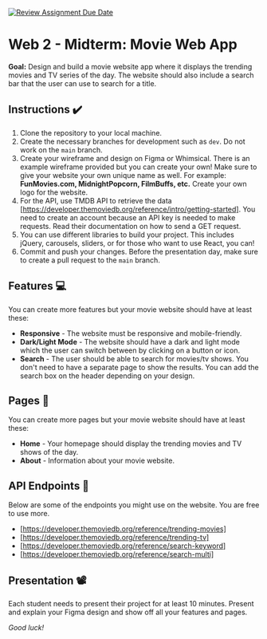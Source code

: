 [![Review Assignment Due Date](https://classroom.github.com/assets/deadline-readme-button-22041afd0340ce965d47ae6ef1cefeee28c7c493a6346c4f15d667ab976d596c.svg)](https://classroom.github.com/a/0S8pm_d1)
# Web 2 - Midterm: Movie Web App

**Goal:** Design and build a movie website app where it displays the trending movies and TV series of the day. The website should also include a search bar that the user can use to search for a title.

## Instructions ✔️

1. Clone the repository to your local machine.
2. Create the necessary branches for development such as `dev`. Do not work on the `main` branch.
3. Create your wireframe and design on Figma or Whimsical. There is an example wireframe provided but you can create your own! Make sure to give your website your own unique name as well. For example: **FunMovies.com, MidnightPopcorn, FilmBuffs, etc.** Create your own logo for the website.
4. For the API, use TMDB API to retrieve the data [https://developer.themoviedb.org/reference/intro/getting-started]. You need to create an account because an API key is needed to make requests. Read their documentation on how to send a GET request.
5. You can use different libraries to build your project. This includes jQuery, carousels, sliders, or for those who want to use React, you can!
6. Commit and push your changes. Before the presentation day, make sure to create a pull request to the `main` branch.

## Features 💻

You can create more features but your movie website should have at least these:

- **Responsive** - The website must be responsive and mobile-friendly.
- **Dark/Light Mode** - The website should have a dark and light mode which the user can switch between by clicking on a button or icon.
- **Search** - The user should be able to search for movies/tv shows. You don't need to have a separate page to show the results. You can add the search box on the header depending on your design.

## Pages 📄

You can create more pages but your movie website should have at least these:

- **Home** - Your homepage should display the trending movies and TV shows of the day.
- **About** - Information about your movie website.

## API Endpoints 🤖

Below are some of the endpoints you might use on the website. You are free to use more.

- [https://developer.themoviedb.org/reference/trending-movies]
- [https://developer.themoviedb.org/reference/trending-tv]
- [https://developer.themoviedb.org/reference/search-keyword]
- [https://developer.themoviedb.org/reference/search-multi]

## Presentation 📽️

Each student needs to present their project for at least 10 minutes. Present and explain your Figma design and show off all your features and pages.

*Good luck!*
